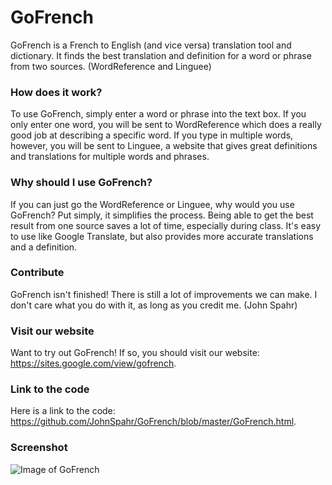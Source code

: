# GoFrench
GoFrench is a French to English (and vice versa) translation tool and dictionary. It finds the best translation and definition for a word or phrase from two sources. (WordReference and Linguee) 

### How does it work?
To use GoFrench, simply enter a word or phrase into the text box. If you only enter one word, you will be sent to WordReference which does a really good job at describing a specific word. If you type in multiple words, however, you will be sent to Linguee, a website that gives great definitions and translations for multiple words and phrases.

### Why should I use GoFrench?
If you can just go the WordReference or Linguee, why would you use GoFrench? Put simply, it simplifies the process. Being able to get the best result from one source saves a lot of time, especially during class. It's easy to use like Google Translate, but also provides more accurate translations and a definition.

### Contribute
GoFrench isn't finished! There is still a lot of improvements we can make. I don't care what you do with it, as long as you credit me. (John Spahr)

### Visit our website
Want to try out GoFrench! If so, you should visit our website: https://sites.google.com/view/gofrench.

### Link to the code
Here is a link to the code: https://github.com/JohnSpahr/GoFrench/blob/master/GoFrench.html.

### Screenshot
![Image of GoFrench]("https://github.com/JohnSpahr/GoFrench/blob/master/86D132BD-F951-438E-BC8D-372A50604FB9.jpeg?raw=true")

